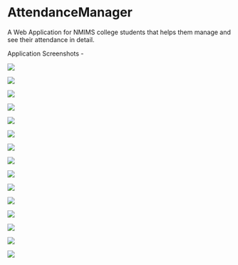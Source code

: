 # AttendanceManager
A Web Application for NMIMS college students that helps them manage and see their attendance in detail.

Application Screenshots - 

![](Screenshots/Screenshot%20(49).png)

![](Screenshots/Screenshot%20(50).png)

![](Screenshots/Screenshot%20(51).png)

![](Screenshots/Screenshot%20(53).png)

![](Screenshots/Screenshot%20(54).png)

![](Screenshots/Screenshot%20(55).png)

![](Screenshots/Screenshot%20(56).png)

![](Screenshots/Screenshot%20(57).png)

![](Screenshots/Screenshot%20(58).png)

![](Screenshots/Screenshot%20(59).png)

![](Screenshots/Screenshot%20(60).png)

![](Screenshots/Screenshot%20(61).png)

![](Screenshots/Screenshot%20(62).png)

![](Screenshots/Screenshot%20(63).png)

![](Screenshots/Screenshot%20(64).png)
